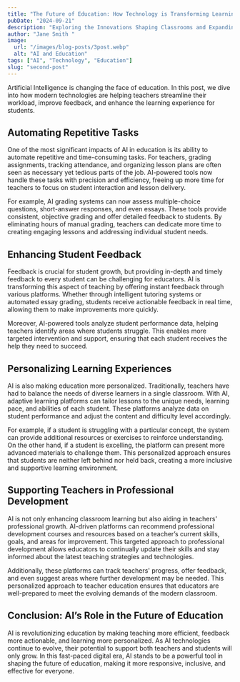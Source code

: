 ```yaml
---
title: "The Future of Education: How Technology is Transforming Learning"
pubDate: "2024-09-21"
description: "Exploring the Innovations Shaping Classrooms and Expanding Access to Education"
author: "Jane Smith "
image:
  url: "/images/blog-posts/3post.webp"
  alt: "AI and Education"
tags: ["AI", "Technology", "Education"]
slug: "second-post"
---
```


Artificial Intelligence is changing the face of education. In this post, we dive into how modern technologies are helping teachers streamline their workload, improve feedback, and enhance the learning experience for students.

## Automating Repetitive Tasks
One of the most significant impacts of AI in education is its ability to automate repetitive and time-consuming tasks. For teachers, grading assignments, tracking attendance, and organizing lesson plans are often seen as necessary yet tedious parts of the job. AI-powered tools now handle these tasks with precision and efficiency, freeing up more time for teachers to focus on student interaction and lesson delivery.

For example, AI grading systems can now assess multiple-choice questions, short-answer responses, and even essays. These tools provide consistent, objective grading and offer detailed feedback to students. By eliminating hours of manual grading, teachers can dedicate more time to creating engaging lessons and addressing individual student needs.

## Enhancing Student Feedback
Feedback is crucial for student growth, but providing in-depth and timely feedback to every student can be challenging for educators. AI is transforming this aspect of teaching by offering instant feedback through various platforms. Whether through intelligent tutoring systems or automated essay grading, students receive actionable feedback in real time, allowing them to make improvements more quickly.

Moreover, AI-powered tools analyze student performance data, helping teachers identify areas where students struggle. This enables more targeted intervention and support, ensuring that each student receives the help they need to succeed.

## Personalizing Learning Experiences
AI is also making education more personalized. Traditionally, teachers have had to balance the needs of diverse learners in a single classroom. With AI, adaptive learning platforms can tailor lessons to the unique needs, learning pace, and abilities of each student. These platforms analyze data on student performance and adjust the content and difficulty level accordingly.

For example, if a student is struggling with a particular concept, the system can provide additional resources or exercises to reinforce understanding. On the other hand, if a student is excelling, the platform can present more advanced materials to challenge them. This personalized approach ensures that students are neither left behind nor held back, creating a more inclusive and supportive learning environment.

## Supporting Teachers in Professional Development
AI is not only enhancing classroom learning but also aiding in teachers' professional growth. AI-driven platforms can recommend professional development courses and resources based on a teacher’s current skills, goals, and areas for improvement. This targeted approach to professional development allows educators to continually update their skills and stay informed about the latest teaching strategies and technologies.

Additionally, these platforms can track teachers' progress, offer feedback, and even suggest areas where further development may be needed. This personalized approach to teacher education ensures that educators are well-prepared to meet the evolving demands of the modern classroom.

## Conclusion: AI’s Role in the Future of Education
AI is revolutionizing education by making teaching more efficient, feedback more actionable, and learning more personalized. As AI technologies continue to evolve, their potential to support both teachers and students will only grow. In this fast-paced digital era, AI stands to be a powerful tool in shaping the future of education, making it more responsive, inclusive, and effective for everyone.
